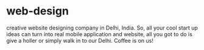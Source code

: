 # web-design
creative website designing company in Delhi, India. So, all your cool start up ideas can turn into real mobile application and website, all you got to do is give a holler or simply walk in to our Delhi. Coffee is on us!
